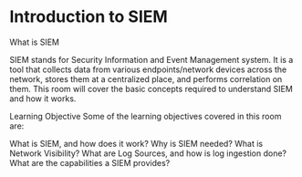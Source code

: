 # Introduction to SIEM

What is SIEM

SIEM stands for Security Information and Event Management system. It is a tool that collects data from various endpoints/network devices across the network, stores them at a centralized place, and performs correlation on them. This room will cover the basic concepts required to understand SIEM and how it works.

Learning Objective
Some of the learning objectives covered in this room are:

What is SIEM, and how does it work?
Why is SIEM needed?
What is Network Visibility?
What are Log Sources, and how is log ingestion done?
What are the capabilities a SIEM provides?

